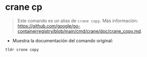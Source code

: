 # crane cp

> Este comando es un alias de `crane copy`.
> Más información: <https://github.com/google/go-containerregistry/blob/main/cmd/crane/doc/crane_copy.md>.

- Muestra la documentación del comando original:

`tldr crane copy`
